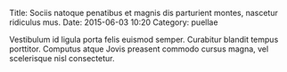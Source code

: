Title: Sociis natoque penatibus et magnis dis parturient montes, nascetur ridiculus mus.
Date: 2015-06-03 10:20
Category: puellae

Vestibulum id ligula porta felis euismod semper. Curabitur blandit tempus porttitor.
Computus atque Jovis preasent commodo cursus magna, vel scelerisque nisl consectetur.
